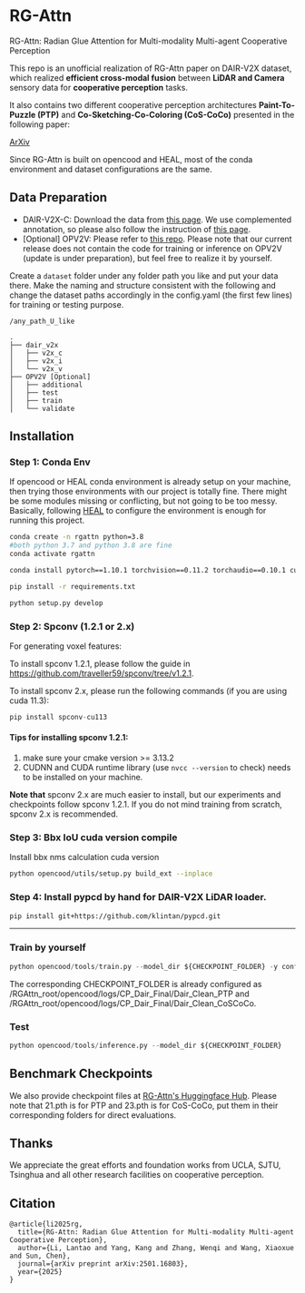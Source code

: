 # RG-Attn
RG-Attn: Radian Glue Attention for Multi-modality Multi-agent Cooperative Perception

This repo is an unofficial realization of RG-Attn paper on DAIR-V2X dataset, which realized **efficient cross-modal fusion** between **LiDAR and Camera** sensory data for **cooperative perception** tasks.

It also contains two different cooperative perception architectures **Paint-To-Puzzle (PTP)** and **Co-Sketching-Co-Coloring (CoS-CoCo)** presented in the following paper:

[ArXiv](https://arxiv.org/abs/2501.16803)

Since RG-Attn is built on opencood and HEAL, most of the conda environment and dataset configurations are the same.

## Data Preparation
- DAIR-V2X-C: Download the data from [this page](https://thudair.baai.ac.cn/index). We use complemented annotation, so please also follow the instruction of [this page](https://siheng-chen.github.io/dataset/dair-v2x-c-complemented/).
- [Optional] OPV2V: Please refer to [this repo](https://github.com/DerrickXuNu/OpenCOOD). Please note that our current release does not contain the code for training or inference on OPV2V (update is under preparation), but feel free to realize it by yourself.

Create a `dataset` folder under any folder path you like and put your data there. Make the naming and structure consistent with the following and change the dataset paths accordingly in the config.yaml (the first few lines) for training or testing purpose.
```
/any_path_U_like

.
├── dair_v2x
│   ├── v2x_c
│   ├── v2x_i
│   └── v2x_v
├── OPV2V [Optional]
│   ├── additional
│   ├── test
│   ├── train
│   └── validate
```


## Installation
### Step 1: Conda Env
If opencood or HEAL conda environment is already setup on your machine, then trying those environments with our project is totally fine. There might be some modules missing or conflicting, but not going to be too messy. Basically, following [HEAL](https://github.com/yifanlu0227/HEAL) to configure the environment is enough for running this project.

```bash
conda create -n rgattn python=3.8
#both python 3.7 and python 3.8 are fine
conda activate rgattn

conda install pytorch==1.10.1 torchvision==0.11.2 torchaudio==0.10.1 cudatoolkit=11.3 -c pytorch -c conda-forge

pip install -r requirements.txt

python setup.py develop
```

### Step 2: Spconv (1.2.1 or 2.x)
For generating voxel features:

To install spconv 1.2.1, please follow the guide in https://github.com/traveller59/spconv/tree/v1.2.1.

To install spconv 2.x, please run the following commands (if you are using cuda 11.3):
```python
pip install spconv-cu113
```
#### Tips for installing spconv 1.2.1:
1. make sure your cmake version >= 3.13.2
2. CUDNN and CUDA runtime library (use `nvcc --version` to check) needs to be installed on your machine.

**Note that** spconv 2.x are much easier to install, but our experiments and checkpoints follow spconv 1.2.1. If you do not mind training from scratch, spconv 2.x is recommended.

### Step 3: Bbx IoU cuda version compile
Install bbx nms calculation cuda version

```bash
python opencood/utils/setup.py build_ext --inplace
```

### Step 4: Install pypcd by hand for DAIR-V2X LiDAR loader.

``` bash
pip install git+https://github.com/klintan/pypcd.git
```

---
### Train by yourself
```python
python opencood/tools/train.py --model_dir ${CHECKPOINT_FOLDER} -y config.yaml
```

The corresponding CHECKPOINT_FOLDER is already configured as /RGAttn_root/opencood/logs/CP_Dair_Final/Dair_Clean_PTP and /RGAttn_root/opencood/logs/CP_Dair_Final/Dair_Clean_CoSCoCo.

### Test
```python
python opencood/tools/inference.py --model_dir ${CHECKPOINT_FOLDER}
```

## Benchmark Checkpoints
We also provide checkpoint files at [RG-Attn's Huggingface Hub](https://huggingface.co/LLT007/RG-Attn/tree/main).
Please note that 21.pth is for PTP and 23.pth is for CoS-CoCo, put them in their corresponding folders for direct evaluations.

## Thanks
We appreciate the great efforts and foundation works from UCLA, SJTU, Tsinghua and all other research facilities on cooperative perception.

## Citation
```
@article{li2025rg,
  title={RG-Attn: Radian Glue Attention for Multi-modality Multi-agent Cooperative Perception},
  author={Li, Lantao and Yang, Kang and Zhang, Wenqi and Wang, Xiaoxue and Sun, Chen},
  journal={arXiv preprint arXiv:2501.16803},
  year={2025}
}
```
